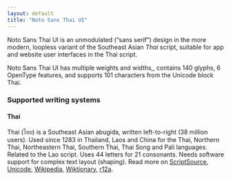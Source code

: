 ```yaml
---
layout: default
title: "Noto Sans Thai UI"
---
```

Noto Sans Thai UI is an unmodulated (“sans serif”) design in the more modern, loopless variant of the Southeast Asian _Thai_ script, suitable for app and website user interfaces in the Thai script. 

Noto Sans Thai UI has multiple weights and widths,, contains 140 glyphs, 6 OpenType features, and supports 101 characters from the Unicode block Thai.


### Supported writing systems


#### Thai

Thai (<span class='autonym'>ไทย</span>) is a Southeast Asian abugida, written left-to-right (38 million users). Used since 1283 in Thailand, Laos and China for the Thai, Northern Thai, Northeastern Thai, Southern Thai, Thai Song and Pali languages. Related to the Lao script. Uses 44 letters for 21 consonants. Needs software support for complex text layout (shaping). Read more on [ScriptSource](https://scriptsource.org/scr/Thai), [Unicode](https://www.unicode.org/versions/Unicode13.0.0/ch16.pdf#G46485), [Wikipedia](https://en.wikipedia.org/wiki/ISO_15924:Thai), [Wiktionary](https://en.wiktionary.org/wiki/Category:Thai_script), [r12a](https://r12a.github.io/scripts/links?iso=Thai).

